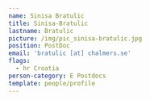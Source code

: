 ```yaml
---
name: Sinisa Bratulic
title: Sinisa-Bratulic
lastname: Bratulic
picture: /img/pic_sinisa-bratulic.jpg
position: PostDoc
email: 'bratulic [at] chalmers.se'
flags:
  - hr Croatia
person-category: E Postdocs
template: people/profile
---
```


